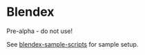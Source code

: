 # Blendex

Pre-alpha - do not use!

See [blendex-sample-scripts](https://github.com/Cinderella-Man/blendex-sample-scripts) for sample setup.
